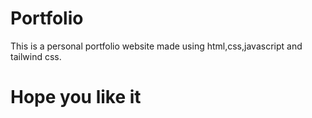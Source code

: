 # Portfolio

This is a personal portfolio website made using html,css,javascript and tailwind css.

# Hope you like it
